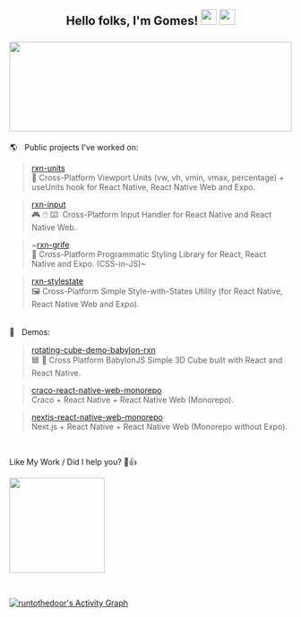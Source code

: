 
<h2>
  <div align="center">
    Hello folks, I'm Gomes!
    <img src="https://media.giphy.com/media/hvRJCLFzcasrR4ia7z/giphy.gif" width="28"/>
    <img src="https://emoji.gg/assets/emoji/9942-win11emoji-grin.png" width="28"/>
    <br/> <br/>
    <img width="100%" height="160px" src="https://github-readme-stats.vercel.app/api?username=runtothedoor&hide=stars&show_icons=true&hide_border=true&hide_title=true&include_all_commits=true&count_private=true&bg_color=00000000&icon_color=58a6ff&text_color=FFFFFF&title_color=58a6ff"/>
  </div>
</h2>

🌎ㅤPublic projects I've worked on:<br/>
  > [rxn-units](https://github.com/Luffos/rxn-units) </br>📐 Cross-Platform Viewport Units (vw, vh, vmin, vmax, percentage) + useUnits hook for React Native, React Native Web and Expo.<br/>

  <!-- > [rxn-wakelock](https://github.com/Luffos/rxn-wakelock) </br>💤 Cross-Platform WakeLock (Keep Screen Awake) for React, React Native and Expo.<br/> -->

  > [rxn-input](https://github.com/Luffos/rxn-input) </br>🎮 🖱️ ⌨️‎ ‎ Cross-Platform Input Handler for React Native and React Native Web.

  > ~[rxn-grife](https://github.com/Luffos/rxn-grife) </br>🎀 Cross-Platform Programmatic Styling Library for React, React Native and Expo. (CSS-in-JS)~

  > [rxn-stylestate](https://github.com/Luffos/rxn-stylestate) </br>🖼️ Cross-Platform Simple Style-with-States Utility (for React Native, React Native Web and Expo).
<br/>
🚧ㅤDemos:
  <!--- > [piano-demo-babylon-rxn](https://github.com/runtothedoor/piano-demo-babylon-rxn) </br>🎹 Cross Platform BabylonJS 3D Playabel Piano built with React and React Native. --> 

 > [rotating-cube-demo-babylon-rxn](https://github.com/runtothedoor/rotating-cube-demo-babylon-rxn) </br>🟦 🔄 Cross Platform BabylonJS Simple 3D Cube built with React and React Native.

> [craco-react-native-web-monorepo](https://github.com/runtothedoor/craco-react-native-web-monorepo) </br>Craco + React Native + React Native Web (Monorepo).

> [nextjs-react-native-web-monorepo](https://github.com/runtothedoor/nextjs-react-native-web-monorepo) </br>Next.js + React Native + React Native Web (Monorepo without Expo).



<br/>


Like My Work / Did I help you? 🙂👍

<a href="https://www.buymeacoffee.com/runtothedoor"><img width="170px" src="https://images.squarespace-cdn.com/content/v1/5cf6ec742e677c000119beb3/1566854989502-29SON0XHXO08IB6JQ671/68747470733a2f2f617a3734333730322e766f2e6d7365636e642e6e65742f63646e2f6b6f6669312e706e673f763d61.png"/></a>

<br/>

<!-- https://github.com/ashutosh00710/github-readme-activity-graph -->
<a href="https://github.com/ashutosh00710/github-readme-activity-graph"><img alt="runtothedoor's Activity Graph" src="https://github-readme-activity-graph.cyclic.app/graph/?username=runtothedoor&bg_color=080a12&color=ffdb59&line=3bd8ff&point=FFFFFF&hide_border=true" /></a>
